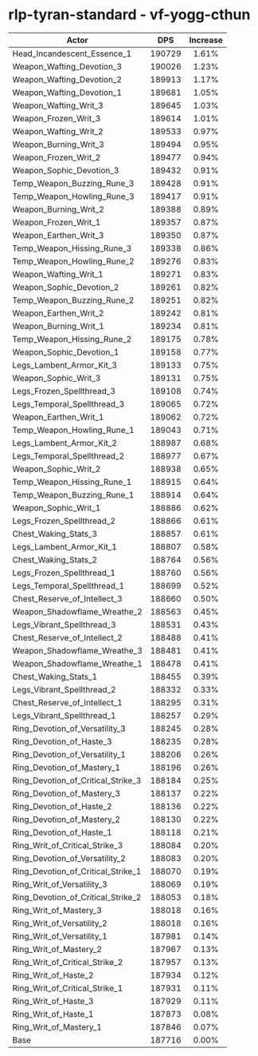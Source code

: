 # rlp-tyran-standard - vf-yogg-cthun
| Actor | DPS | Increase |
|---|:---:|:---:|
|Head_Incandescent_Essence_1|190729|1.61%|
|Weapon_Wafting_Devotion_3|190026|1.23%|
|Weapon_Wafting_Devotion_2|189913|1.17%|
|Weapon_Wafting_Devotion_1|189681|1.05%|
|Weapon_Wafting_Writ_3|189645|1.03%|
|Weapon_Frozen_Writ_3|189614|1.01%|
|Weapon_Wafting_Writ_2|189533|0.97%|
|Weapon_Burning_Writ_3|189494|0.95%|
|Weapon_Frozen_Writ_2|189477|0.94%|
|Weapon_Sophic_Devotion_3|189432|0.91%|
|Temp_Weapon_Buzzing_Rune_3|189428|0.91%|
|Temp_Weapon_Howling_Rune_3|189417|0.91%|
|Weapon_Burning_Writ_2|189388|0.89%|
|Weapon_Frozen_Writ_1|189357|0.87%|
|Weapon_Earthen_Writ_3|189350|0.87%|
|Temp_Weapon_Hissing_Rune_3|189338|0.86%|
|Temp_Weapon_Howling_Rune_2|189276|0.83%|
|Weapon_Wafting_Writ_1|189271|0.83%|
|Weapon_Sophic_Devotion_2|189261|0.82%|
|Temp_Weapon_Buzzing_Rune_2|189251|0.82%|
|Weapon_Earthen_Writ_2|189242|0.81%|
|Weapon_Burning_Writ_1|189234|0.81%|
|Temp_Weapon_Hissing_Rune_2|189175|0.78%|
|Weapon_Sophic_Devotion_1|189158|0.77%|
|Legs_Lambent_Armor_Kit_3|189133|0.75%|
|Weapon_Sophic_Writ_3|189131|0.75%|
|Legs_Frozen_Spellthread_3|189108|0.74%|
|Legs_Temporal_Spellthread_3|189065|0.72%|
|Weapon_Earthen_Writ_1|189062|0.72%|
|Temp_Weapon_Howling_Rune_1|189043|0.71%|
|Legs_Lambent_Armor_Kit_2|188987|0.68%|
|Legs_Temporal_Spellthread_2|188977|0.67%|
|Weapon_Sophic_Writ_2|188938|0.65%|
|Temp_Weapon_Hissing_Rune_1|188915|0.64%|
|Temp_Weapon_Buzzing_Rune_1|188914|0.64%|
|Weapon_Sophic_Writ_1|188886|0.62%|
|Legs_Frozen_Spellthread_2|188866|0.61%|
|Chest_Waking_Stats_3|188857|0.61%|
|Legs_Lambent_Armor_Kit_1|188807|0.58%|
|Chest_Waking_Stats_2|188764|0.56%|
|Legs_Frozen_Spellthread_1|188760|0.56%|
|Legs_Temporal_Spellthread_1|188699|0.52%|
|Chest_Reserve_of_Intellect_3|188660|0.50%|
|Weapon_Shadowflame_Wreathe_2|188563|0.45%|
|Legs_Vibrant_Spellthread_3|188531|0.43%|
|Chest_Reserve_of_Intellect_2|188488|0.41%|
|Weapon_Shadowflame_Wreathe_3|188481|0.41%|
|Weapon_Shadowflame_Wreathe_1|188478|0.41%|
|Chest_Waking_Stats_1|188455|0.39%|
|Legs_Vibrant_Spellthread_2|188332|0.33%|
|Chest_Reserve_of_Intellect_1|188295|0.31%|
|Legs_Vibrant_Spellthread_1|188257|0.29%|
|Ring_Devotion_of_Versatility_3|188245|0.28%|
|Ring_Devotion_of_Haste_3|188235|0.28%|
|Ring_Devotion_of_Versatility_1|188206|0.26%|
|Ring_Devotion_of_Mastery_1|188196|0.26%|
|Ring_Devotion_of_Critical_Strike_3|188184|0.25%|
|Ring_Devotion_of_Mastery_3|188137|0.22%|
|Ring_Devotion_of_Haste_2|188136|0.22%|
|Ring_Devotion_of_Mastery_2|188130|0.22%|
|Ring_Devotion_of_Haste_1|188118|0.21%|
|Ring_Writ_of_Critical_Strike_3|188084|0.20%|
|Ring_Devotion_of_Versatility_2|188083|0.20%|
|Ring_Devotion_of_Critical_Strike_1|188070|0.19%|
|Ring_Writ_of_Versatility_3|188069|0.19%|
|Ring_Devotion_of_Critical_Strike_2|188053|0.18%|
|Ring_Writ_of_Mastery_3|188018|0.16%|
|Ring_Writ_of_Versatility_2|188018|0.16%|
|Ring_Writ_of_Versatility_1|187981|0.14%|
|Ring_Writ_of_Mastery_2|187967|0.13%|
|Ring_Writ_of_Critical_Strike_2|187957|0.13%|
|Ring_Writ_of_Haste_2|187934|0.12%|
|Ring_Writ_of_Critical_Strike_1|187931|0.11%|
|Ring_Writ_of_Haste_3|187929|0.11%|
|Ring_Writ_of_Haste_1|187873|0.08%|
|Ring_Writ_of_Mastery_1|187846|0.07%|
|Base|187716|0.00%|
